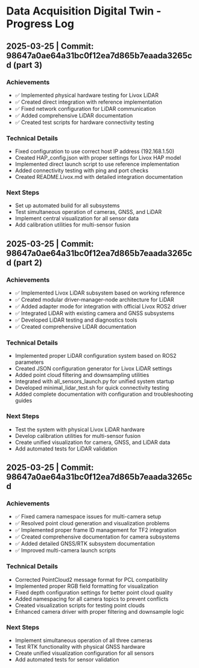 # Data Acquisition Digital Twin - Progress Log

## 2025-03-25 | Commit: 98647a0ae64a31bc0f12ea7d865b7eaada3265cd (part 3)

### Achievements
- ✅ Implemented physical hardware testing for Livox LiDAR
- ✅ Created direct integration with reference implementation
- ✅ Fixed network configuration for LiDAR communication
- ✅ Added comprehensive LiDAR documentation
- ✅ Created test scripts for hardware connectivity testing

### Technical Details
- Fixed configuration to use correct host IP address (192.168.1.50)
- Created HAP_config.json with proper settings for Livox HAP model
- Implemented direct launch script to use reference implementation
- Added connectivity testing with ping and port checks
- Created README.Livox.md with detailed integration documentation

### Next Steps
- Set up automated build for all subsystems
- Test simultaneous operation of cameras, GNSS, and LiDAR
- Implement central visualization for all sensor data
- Add calibration utilities for multi-sensor fusion

## 2025-03-25 | Commit: 98647a0ae64a31bc0f12ea7d865b7eaada3265cd (part 2)

### Achievements
- ✅ Implemented Livox LiDAR subsystem based on working reference
- ✅ Created modular driver-manager-node architecture for LiDAR
- ✅ Added adapter mode for integration with official Livox ROS2 driver
- ✅ Integrated LiDAR with existing camera and GNSS subsystems
- ✅ Developed LiDAR testing and diagnostics tools
- ✅ Created comprehensive LiDAR documentation

### Technical Details
- Implemented proper LiDAR configuration system based on ROS2 parameters
- Created JSON configuration generator for Livox LiDAR settings
- Added point cloud filtering and downsampling utilities
- Integrated with all_sensors_launch.py for unified system startup
- Developed minimal_lidar_test.sh for quick connectivity testing
- Added complete documentation with configuration and troubleshooting guides

### Next Steps
- Test the system with physical Livox LiDAR hardware
- Develop calibration utilities for multi-sensor fusion
- Create unified visualization for camera, GNSS, and LiDAR data
- Add automated tests for LiDAR validation

## 2025-03-25 | Commit: 98647a0ae64a31bc0f12ea7d865b7eaada3265cd

### Achievements
- ✅ Fixed camera namespace issues for multi-camera setup
- ✅ Resolved point cloud generation and visualization problems
- ✅ Implemented proper frame ID management for TF2 integration
- ✅ Created comprehensive documentation for camera subsystems
- ✅ Added detailed GNSS/RTK subsystem documentation
- ✅ Improved multi-camera launch scripts

### Technical Details
- Corrected PointCloud2 message format for PCL compatibility
- Implemented proper RGB field formatting for visualization
- Fixed depth configuration settings for better point cloud quality
- Added namespacing for all camera topics to prevent conflicts
- Created visualization scripts for testing point clouds
- Enhanced camera driver with proper filtering and downsample logic

### Next Steps
- Implement simultaneous operation of all three cameras
- Test RTK functionality with physical GNSS hardware
- Create unified visualization configuration for all sensors
- Add automated tests for sensor validation

<!--
## YYYY-MM-DD | Commit: [commit-hash]

### Achievements
- ✅ Achievement 1
- ✅ Achievement 2
- ✅ Achievement 3

### Technical Details
- Technical detail 1
- Technical detail 2
- Technical detail 3

### Next Steps
- Next step 1
- Next step 2
- Next step 3
-->